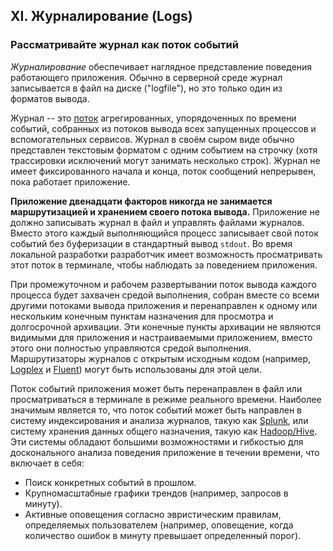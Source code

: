 ## XI. Журналирование (Logs)
### Рассматривайте журнал как поток событий

*Журналирование* обеспечивает наглядное представление поведения работающего приложения. Обычно в серверной среде журнал записывается в файл на диске ("logfile"), но это только один из форматов вывода.

Журнал -- это [поток](http://adam.heroku.com/past/2011/4/1/logs_are_streams_not_files/) агрегированных, упорядоченных по времени событий, собранных из потоков вывода всех запущенных процессов и вспомогательных сервисов. Журнал в своём сыром виде обычно представлен текстовым форматом с одним событием на строчку (хотя трассировки исключений могут занимать несколько строк). Журнал не имеет фиксированного начала и конца, поток сообщений непрерывен, пока работает приложение.

**Приложение двенадцати факторов никогда не занимается маршрутизацией и хранением своего потока вывода.** Приложение не должно записывать журнал в файл и управлять файлами журналов. Вместо этого каждый выполняющийся процесс записывает свой поток событий без буферизации в стандартный вывод `stdout`. Во время локальной разработки разработчик имеет возможность просматривать этот поток в терминале, чтобы наблюдать за поведением приложения.

При промежуточном и рабочем развертывании поток вывода каждого процесса будет захвачен средой выполнения, собран вместе со всеми другими потоками вывода приложения и перенаправлен к одному или нескольким конечным пунктам назначения для просмотра и долгосрочной архивации. Эти конечные пункты архивации не являются видимыми для приложения и настраиваемыми приложением, вместо этого они полностью управляются средой выполнения. Маршрутизаторы журналов с открытым исходным кодом (например, [Logplex](https://github.com/heroku/logplex) и [Fluent](https://github.com/fluent/fluentd)) могут быть использованы для этой цели.

Поток событий приложения может быть перенаправлен в файл или просматриваться в терминале в режиме реального времени. Наиболее значимым является то, что поток событий может быть направлен в систему индексирования и анализа журналов, такую как [Splunk](http://www.splunk.com/), или систему хранения данных общего назначения, такую как [Hadoop/Hive](http://hive.apache.org/). Эти системы обладают большими возможностями и гибкостью для досконального анализа поведения приложение в течении времени, что включает в себя:

* Поиск конкретных событий в прошлом.
* Крупномасштабные графики трендов (например, запросов в минуту).
* Активные оповещения согласно эвристическим правилам, определяемых пользователем (например, оповещение, когда количество ошибок в минуту превышает определенный порог).
